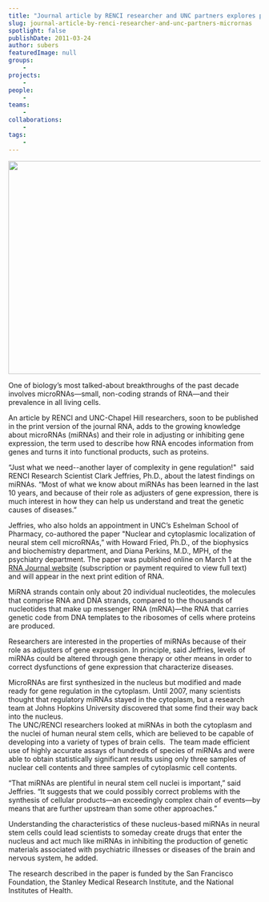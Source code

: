 ```yaml
---
title: "Journal article by RENCI researcher and UNC partners explores properties of microRNAs"
slug: journal-article-by-renci-researcher-and-unc-partners-micrornas
spotlight: false
publishDate: 2011-03-24
author: subers
featuredImage: null
groups:
    - 
projects:
    - 
people:
    - 
teams: 
    - 
collaborations:
    - 
tags:
    -
---
```


<p><img class="alignnone size-full wp-image-7210" title="microRNAs" src="https://www.renci.org/wp-content/uploads/2011/03/microRNAs.jpg" alt="" width="640" height="426" /></p>

<p>One of biology’s most talked-about breakthroughs of the past decade involves microRNAs—small, non-coding strands of RNA—and their prevalence in all living cells. <!--more--></p>

<p>An article by RENCI and UNC-Chapel Hill researchers, soon to be published in the print version of the journal RNA, adds to the growing knowledge about microRNAs (miRNAs) and their role in adjusting or inhibiting gene expression, the term used to describe how RNA encodes information from genes and turns it into functional products, such as proteins.</p>

<p>“Just what we need--another layer of complexity in gene regulation!"  said RENCI Research Scientist Clark Jeffries, Ph.D., about the latest findings on miRNAs. “Most of what we know about miRNAs has been learned in the last 10 years, and because of their role as adjusters of gene expression, there is much interest in how they can help us understand and treat the genetic causes of diseases.”</p>

<p>Jeffries, who also holds an appointment in UNC’s Eshelman School of Pharmacy, co-authored the paper "Nuclear and cytoplasmic localization of neural stem cell microRNAs,” with Howard Fried, Ph.D., of the biophysics and biochemistry department, and Diana Perkins, M.D., MPH, of the psychiatry department. The paper was published online on March 1 at the <a href="http://rnajournal.cshlp.org/content/17/4/675" target="_blank">RNA Journal website</a> (subscription or payment required to view full text) and will appear in the next print edition of RNA.</p>

<p>MiRNA strands contain only about 20 individual nucleotides, the molecules that comprise RNA and DNA strands, compared to the thousands of nucleotides that make up messenger RNA (mRNA)—the RNA that carries genetic code from DNA templates to the ribosomes of cells where proteins are produced.</p>

<p>Researchers are interested in the properties of miRNAs because of their role as adjusters of gene expression. In principle, said Jeffries, levels of miRNAs could be altered through gene therapy or other means in order to correct dysfunctions of gene expression that characterize diseases.</p>

<p>MicroRNAs are first synthesized in the nucleus but modified and made ready for gene regulation in the cytoplasm. Until 2007, many scientists thought that regulatory miRNAs stayed in the cytoplasm, but a research team at Johns Hopkins University discovered that some find their way back into the nucleus.<br />
 The UNC/RENCI researchers looked at miRNAs in both the cytoplasm and the nuclei of human neural stem cells, which are believed to be capable of developing into a variety of types of brain cells.  The team made efficient use of highly accurate assays of hundreds of species of miRNAs and were able to obtain statistically significant results using only three samples of nuclear cell contents and three samples of cytoplasmic cell contents.</p>

<p>“That miRNAs are plentiful in neural stem cell nuclei is important,” said Jeffries. “It suggests that we could possibly correct problems with the synthesis of cellular products—an exceedingly complex chain of events—by means that are further upstream than some other approaches.”</p>

<p>Understanding the characteristics of these nucleus-based miRNAs in neural stem cells could lead scientists to someday create drugs that enter the nucleus and act much like miRNAs in inhibiting the production of genetic materials associated with psychiatric illnesses or diseases of the brain and nervous system, he added.</p>

<p>The research described in the paper is funded by the San Francisco Foundation, the Stanley Medical Research Institute, and the National Institutes of Health.</p>

<!-- old news

["Clark Jeffries","microRNAs","RNA Journal"]

-->

